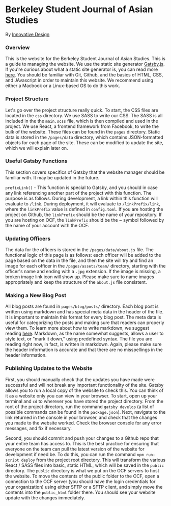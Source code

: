 # Berkeley Student Journal of Asian Studies

By [Innovative Design](http://innovativedesign.club)

### Overview
This is the website for the Berkeley Student Journal of Asian Studies. This is a guide to managing the website. We use the static site generator [Gatsby.js](https://github.com/gatsbyjs/gatsby). If you're curious about what a static site generator is, you can read more [here](https://davidwalsh.name/introduction-static-site-generators). You should be familiar with Git, Github, and the basics of HTML, CSS, and JAvascript in order to maintain this website. We recommend using either a Macbook or a Linux-based OS to do this work.

### Project Structure
Let's go over the project structure really quick. To start, the CSS files are located in the `css` directory. We use SASS to write our CSS. The SASS is all included in the the `main.scss` file, which is then compiled and used in the project. We use React, a frontend framework from Facebook, to write the bulk of the website. These files can be found in the `pages` directory. Static data is stored in the `/pages/data` directory, which contains JSON-formatted objects for each page of the site. These can be modified to update the site, which we will explain later on.

### Useful Gatsby Functions
This section covers specifics of Gatsby that the website manager should be familiar with. It may be updated in the future.

`prefixLink()` - This function is special to Gatsby, and you should in case any link referencing another part of the project with this function. The purpose is as follows. During development, a link within this function will evaluate to `/link`. During deployment, it will evaluate to `/linkPrefix/link`, where the `linkPrefix` value is defined in `config.toml`. If you are hosting the project on Github, the `linkPrefix` should be the name of your repository. If you are hosting on OCF, the `linkPrefix` should be the ~ symbol followed by the name of your account with the OCF.

### Updating Officers
The data for the officers is stored in the `/pages/data/about.js` file. The functional logic of this page is as follows: each officer will be added to the page based on the data in the file, and then the site will try and find an image for each officer in the `/pages/assets/team/` directory, starting with the officer's name and ending with a `.jpg` extension. If the image is missing, a broken image link icon will show up. Please make sure to name images appropriately and keep the structure of the `about.js` file consistent.

### Making a New Blog Post
All blog posts are found in `pages/blog/posts/` directory. Each blog post is written using markdown and has special meta data in the header of the file. It is important to maintain this format for every blog post. The meta data is useful for categorizing the posts and making sure that readers can properly view them. To learn more about how to write markdown, we suggest reading [here](https://guides.github.com/features/mastering-markdown/). Markdown, as the name somewhat suggests, allows a user to style text, or "mark it down," using predefined syntax. The file you are reading right now, in fact, is written in markdown. Again, please make sure the header information is accurate and that there are no misspellings in the header information.

### Publishing Updates to the Website
First, you should manually check that the updates you have made were successful and will not break any important functionality of the site. Gatsby allows you to run a local copy of the website to check this. You can think of it as a website only you can view in your browser. To start, open up your terminal and `cd` to wherever you have stored the project directory. From the root of the project directory, run the command `gatsby develop` (a list of possible commands can be found in the `package.json`). Next, navigate to the link returned in the console in your browser, and check that the changes you made to the website worked. Check the browser console for any error messages, and fix if necessary.

Second, you should commit and push your changes to a Github repo that your entire team has access to. This is the best practice for ensuring that everyone on the team can pull the latest version of the website for development if need be. To do this, you can run the command `npm run-script deploy` from the project root directory. This will transform the various React / SASS files into basic, static HTML, which will be saved in the `public` directory. The `public` directory is what we put on the OCF servers to host the website. To move the contents of the public folder to the OCF, open a connection to the OCF server (you should have the login credentials for your organization) using either SFTP or a SFTP client, and simply move the contents into the `public_html` folder there. You should see your website update with the changes immediately.
